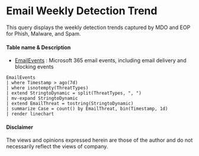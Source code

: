#  Email Weekly Detection Trend
This query displays the weekly detection trends captured by MDO and EOP for Phish, Malware, and Spam.

#### Table name & Description
- [EmailEvents](https://learn.microsoft.com/en-us/microsoft-365/security/defender/advanced-hunting-emailevents-table?view=o365-worldwide) : Microsoft 365 email events, including email delivery and blocking events

```kusto
EmailEvents
| where Timestamp > ago(7d)
| where isnotempty(ThreatTypes)
| extend StringtoDynamic = split(ThreatTypes, ", ")
| mv-expand StringtoDynamic
| extend EmailThreat = tostring(StringtoDynamic)
| summarize Case = count() by EmailThreat, bin(Timestamp, 1d)
| render linechart 
```

#### Disclaimer
The views and opinions expressed herein are those of the author and do not necessarily reflect the views of company.
